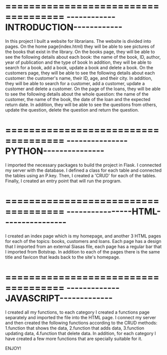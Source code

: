 ====================================
------------INTRODUCTION------------
====================================
In this project I built a website for librarians.
The website is divided into pages.
On the home page(index.html) they will be able to see pictures of the books that exist in the library.
On the books page, they will be able to see the following details about each book: the name of the book, ID, author, year of publication and the type of book
In addition, they will be able to search for a book, add a book, update a book and delete a book.
On the customers page, they will be able to see the following details about each customer: the customer's name, their ID, age, and their city.
In addition, they will be able to search for a customer, add a customer, update a customer and delete a customer.
On the page of the loans, they will be able to see the following details about the whole question: the name of the customer, the name of the book, the date of the loan and the expected return date.
In addition, they will be able to see the questions from others, update the question, delete the question and return the question.

====================================
---------------PYTHON---------------
====================================
I imported the necessary packages to build the project in Flask.
I connected my server with the database.
I defined a class for each table and connected the tables using an P.key.
Then, I created a 'CRUD' for each of the tables.
Finally, I created an entry point that will run the program.

====================================
----------------HTML----------------
====================================
I created an index page which is my homepage, and another 3 HTML pages for each of the topics: books, customers and loans. 
Each page has a design that I imported from an external Siasas file, each page has a regular bar that I imported from Botstrap. 
In addition to each of the pages there is the same title and favicon that leads back to the site's homepage.

====================================
-------------JAVASCRIPT-------------
====================================
I created all my functions, to each category I created a functions page separately and imported the file into the HTML page.
I connect my server and then created the following functions according to the CRUD methods: 
1.function that shows the data,
2.function that adds data,
3.function updating data,
4.function that delete data.
In addition, for each category I have created a few more functions that are specially suitable for it.

ENJOY!